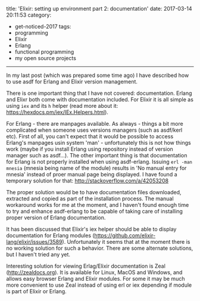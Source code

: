 title: 'Elixir: setting up environment part 2: documentation'
date: 2017-03-14 20:11:53
category:
- get-noticed-2017
tags:
- programming
- Elixir
- Erlang
- functional programming
- my open source projects
---

In my last post (which was prepared some time ago) I have described how to use asdf for Erlang and Elixir version management.

There is one important thing that I have not covered: documentation. Erlang and Elixr both come with documentation included. For Elixir it is all simple as using `iex` and its `h` helper (read more about it: https://hexdocs.pm/iex/IEx.Helpers.html). 

For Erlang - there are manpages available. As always - things a bit more complicated when someone uses versions managers (such as asdf/kerl etc). First of all, you can't expect that it would be possible to access Erlang's manpages usin system 'man' - unfortunately this is not how things work (maybe if you install Erlang using repository instead of version manager such as asdf...). The other important thing is that documentation for Erlang is not properly installed when using asdf-erlang. Issuing `erl -man mnesia` (mnesia being name of the module) results in 'No manual entry for mnesia' instead of proer manual page being displayed.
I have found a temporary solution for that: http://stackoverflow.com/a/42053208

The proper solution would be to have documentation files downloaded, extracted and copied as part of the installation process. The manual workaround works for me at the moment, and I haven't found enough time to try and enhance asdf-erlang to be capable of taking care of installing proper version of Erlang documentation.

It has been discussed that Elixir's iex helper should be able to display documentation for Erlang modules (https://github.com/elixir-lang/elixir/issues/3589). Unfortunately it seems that at the moment there is no working solution for such a behavior. There are some alternate solutions, but I haven't tried any yet.

Interesting solution for viewing Erlag/Elixir documentation is Zeal (http://zealdocs.org). It is available for Linux, MacOS and Windows, and allows easy browser Erlang and Elixir modules. For some it may be much more convenient to use Zeal instead of using erl or iex depending if module is part of Elixir or Erlang.
